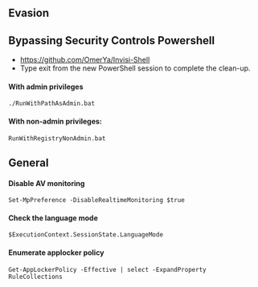 ## Evasion
## Bypassing Security Controls Powershell
- https://github.com/OmerYa/Invisi-Shell
- Type exit from the new PowerShell session to complete the clean-up.

#### With admin privileges
```
./RunWithPathAsAdmin.bat 
```

#### With non-admin privileges:
```
RunWithRegistryNonAdmin.bat
```

## General
#### Disable AV monitoring
```
Set-MpPreference -DisableRealtimeMonitoring $true
```

#### Check the language mode
```
$ExecutionContext.SessionState.LanguageMode
```

#### Enumerate applocker policy
```
Get-AppLockerPolicy -Effective | select -ExpandProperty RuleCollections
```

